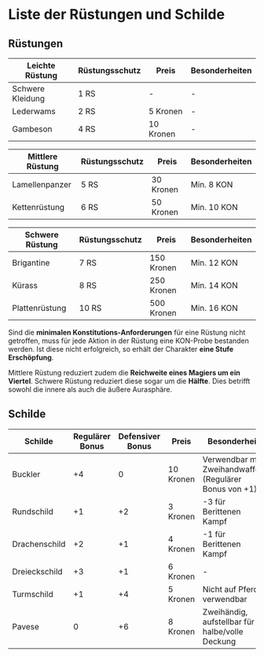 # Liste der Rüstungen und Schilde

## Rüstungen
| Leichte Rüstung | Rüstungsschutz | Preis | Besonderheiten |
|----------|----------|----------|----------|
| Schwere Kleidung | 1 RS | - | - |
| Lederwams  | 2 RS | 5 Kronen  | - |
| Gambeson | 4 RS | 10 Kronen  | - |

| Mittlere Rüstung | Rüstungsschutz | Preis | Besonderheiten |
|----------|----------|----------|----------|
| Lamellenpanzer | 5 RS | 30 Kronen | Min. 8 KON |
| Kettenrüstung  | 6 RS | 50 Kronen  | Min. 10 KON |

| Schwere Rüstung | Rüstungsschutz | Preis | Besonderheiten |
|----------|----------|----------|----------|
| Brigantine | 7 RS | 150 Kronen | Min. 12 KON |
| Kürass  | 8 RS | 250 Kronen  | Min. 14 KON |
| Plattenrüstung  | 10 RS | 500 Kronen  | Min. 16 KON |

Sind die **minimalen Konstitutions-Anforderungen** für eine Rüstung nicht getroffen, muss für jede Aktion in der Rüstung eine KON-Probe bestanden werden. Ist diese nicht erfolgreich, so erhält der Charakter **eine Stufe Erschöpfung**.

Mittlere Rüstung reduziert zudem die **Reichweite eines Magiers um ein Viertel**. Schwere Rüstung reduziert diese sogar um die **Hälfte**. Dies betrifft sowohl die innere als auch die äußere Aurasphäre.

## Schilde
| Schilde | Regulärer Bonus | Defensiver Bonus | Preis | Besonderheit |
|----------|----------|----------|----------|----------|
| Buckler | +4 | 0  | 10 Kronen | Verwendbar mit Zweihandwaffen (Regulärer Bonus von +1) |
| Rundschild | +1 | +2  | 3 Kronen | -3 für Berittenen Kampf |
| Drachenschild | +2 | +1  | 4 Kronen | -1 für Berittenen Kampf |
| Dreieckschild | +3 | +1  | 6 Kronen | - |
| Turmschild | +1 | +4  | 5 Kronen | Nicht auf Pferd verwendbar |
| Pavese | 0 | +6  | 8 Kronen | Zweihändig, aufstellbar für halbe/volle Deckung |
